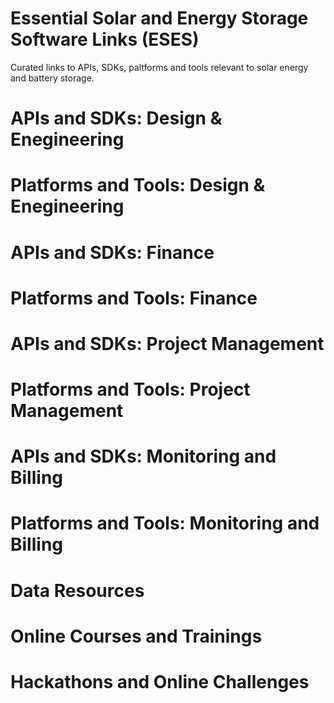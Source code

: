 # Essential Solar and Energy Storage Software Links (ESES)
Curated links to APIs, SDKs, paltforms and tools relevant to solar energy and battery storage.

# APIs and SDKs: Design & Enegineering 

# Platforms and Tools: Design & Enegineering

# APIs and SDKs: Finance

# Platforms and Tools: Finance

# APIs and SDKs: Project Management

# Platforms and Tools: Project Management

# APIs and SDKs: Monitoring and Billing

# Platforms and Tools: Monitoring and Billing

# Data Resources

# Online Courses and Trainings

# Hackathons and Online Challenges
